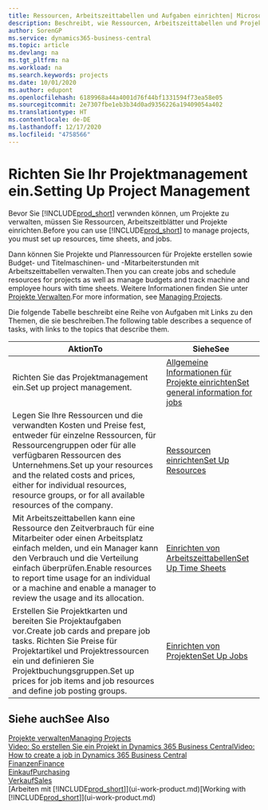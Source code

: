 ```yaml
---
title: Ressourcen, Arbeitszeittabellen und Aufgaben einrichten| Microsoft Docs
description: Beschreibt, wie Ressourcen, Arbeitszeittabellen und Projekte eingerichtet werden, um Projekte zu verwalten.
author: SorenGP
ms.service: dynamics365-business-central
ms.topic: article
ms.devlang: na
ms.tgt_pltfrm: na
ms.workload: na
ms.search.keywords: projects
ms.date: 10/01/2020
ms.author: edupont
ms.openlocfilehash: 6189968a44a4001d76f44bf1331594f73ea58e05
ms.sourcegitcommit: 2e7307fbe1eb3b34d0ad9356226a19409054a402
ms.translationtype: HT
ms.contentlocale: de-DE
ms.lasthandoff: 12/17/2020
ms.locfileid: "4758566"
---
```

# <a name="setting-up-project-management"></a><span data-ttu-id="70a77-103">Richten Sie Ihr Projektmanagement ein.</span><span class="sxs-lookup"><span data-stu-id="70a77-103">Setting Up Project Management</span></span>
<span data-ttu-id="70a77-104">Bevor Sie [!INCLUDE[prod_short](includes/prod_short.md)] verwnden können, um Projekte zu verwalten, müssen Sie Ressourcen, Arbeitszeitblätter und Projekte einrichten.</span><span class="sxs-lookup"><span data-stu-id="70a77-104">Before you can use [!INCLUDE[prod_short](includes/prod_short.md)] to manage projects, you must set up resources, time sheets, and jobs.</span></span>

<span data-ttu-id="70a77-105">Dann können Sie Projekte und Planressourcen für Projekte erstellen sowie Budget- und Titelmaschinen- und -Mitarbeiterstunden mit Arbeitszeittabellen verwalten.</span><span class="sxs-lookup"><span data-stu-id="70a77-105">Then you can create jobs and schedule resources for projects as well as manage budgets and track machine and employee hours with time sheets.</span></span> <span data-ttu-id="70a77-106">Weitere Informationen finden Sie unter [Projekte Verwalten](projects-manage-projects.md).</span><span class="sxs-lookup"><span data-stu-id="70a77-106">For more information, see [Managing Projects](projects-manage-projects.md).</span></span>  

<span data-ttu-id="70a77-107">Die folgende Tabelle beschreibt eine Reihe von Aufgaben mit Links zu den Themen, die sie beschreiben.</span><span class="sxs-lookup"><span data-stu-id="70a77-107">The following table describes a sequence of tasks, with links to the topics that describe them.</span></span>

| <span data-ttu-id="70a77-108">Aktion</span><span class="sxs-lookup"><span data-stu-id="70a77-108">To</span></span> | <span data-ttu-id="70a77-109">Siehe</span><span class="sxs-lookup"><span data-stu-id="70a77-109">See</span></span> |
| --- | --- |
| <span data-ttu-id="70a77-110">Richten Sie das Projektmanagement ein.</span><span class="sxs-lookup"><span data-stu-id="70a77-110">Set up project management.</span></span>|[<span data-ttu-id="70a77-111">Allgemeine Informationen für Projekte einrichten</span><span class="sxs-lookup"><span data-stu-id="70a77-111">Set general information for jobs</span></span>](projects-how-setup-jobs.md#to-set-general-information-for-jobs)|
| <span data-ttu-id="70a77-112">Legen Sie Ihre Ressourcen und die verwandten Kosten und Preise fest, entweder für einzelne Ressourcen, für Ressourcengruppen oder für alle verfügbaren Ressourcen des Unternehmens.</span><span class="sxs-lookup"><span data-stu-id="70a77-112">Set up your resources and the related costs and prices, either for individual resources, resource groups, or for all available resources of the company.</span></span> |[<span data-ttu-id="70a77-113">Ressourcen einrichten</span><span class="sxs-lookup"><span data-stu-id="70a77-113">Set Up Resources</span></span>](projects-how-setup-resources.md) |
| <span data-ttu-id="70a77-114">Mit Arbeitszeittabellen kann eine Ressource den Zeitverbrauch für eine Mitarbeiter oder einen Arbeitsplatz einfach melden, und ein Manager kann den Verbrauch und die Verteilung einfach überprüfen.</span><span class="sxs-lookup"><span data-stu-id="70a77-114">Enable resources to report time usage for an individual or a machine and enable a manager to review the usage and its allocation.</span></span> |[<span data-ttu-id="70a77-115">Einrichten von Arbeitszeittabellen</span><span class="sxs-lookup"><span data-stu-id="70a77-115">Set Up Time Sheets</span></span>](projects-how-setup-time-sheets.md) |
| <span data-ttu-id="70a77-116">Erstellen Sie Projektkarten und bereiten Sie Projektaufgaben vor.</span><span class="sxs-lookup"><span data-stu-id="70a77-116">Create job cards and prepare job tasks.</span></span> <span data-ttu-id="70a77-117">Richten Sie Preise für Projektartikel und Projektressourcen ein und definieren Sie Projektbuchungsgruppen.</span><span class="sxs-lookup"><span data-stu-id="70a77-117">Set up prices for job items and job resources and define job posting groups.</span></span> |[<span data-ttu-id="70a77-118">Einrichten von Projekten</span><span class="sxs-lookup"><span data-stu-id="70a77-118">Set Up Jobs</span></span>](projects-how-setup-jobs.md) |

## <a name="see-also"></a><span data-ttu-id="70a77-119">Siehe auch</span><span class="sxs-lookup"><span data-stu-id="70a77-119">See Also</span></span>

[<span data-ttu-id="70a77-120">Projekte verwalten</span><span class="sxs-lookup"><span data-stu-id="70a77-120">Managing Projects</span></span>](projects-manage-projects.md)  
[<span data-ttu-id="70a77-121">Video: So erstellen Sie ein Projekt in Dynamics 365 Business Central</span><span class="sxs-lookup"><span data-stu-id="70a77-121">Video: How to create a job in Dynamics 365 Business Central</span></span>](https://www.youtube.com/watch?v=VqaPWr7BWmw)  
[<span data-ttu-id="70a77-122">Finanzen</span><span class="sxs-lookup"><span data-stu-id="70a77-122">Finance</span></span>](finance.md)  
[<span data-ttu-id="70a77-123">Einkauf</span><span class="sxs-lookup"><span data-stu-id="70a77-123">Purchasing</span></span>](purchasing-manage-purchasing.md)  
[<span data-ttu-id="70a77-124">Verkauf</span><span class="sxs-lookup"><span data-stu-id="70a77-124">Sales</span></span>](sales-manage-sales.md)  
<span data-ttu-id="70a77-125">[Arbeiten mit [!INCLUDE[prod_short](includes/prod_short.md)]](ui-work-product.md)</span><span class="sxs-lookup"><span data-stu-id="70a77-125">[Working with [!INCLUDE[prod_short](includes/prod_short.md)]](ui-work-product.md)</span></span>  
